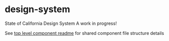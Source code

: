 # design-system
State of California Design System
A work in progress!

See <a href="/cagov/design-system/components/readme.md">top level component readme</a> for shared component file structure details